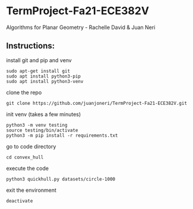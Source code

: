 # TermProject-Fa21-ECE382V
Algorithms for Planar Geometry - Rachelle David &amp; Juan Neri

## Instructions:

install git and pip and venv
```
sudo apt-get install git
sudo apt install python3-pip
sudo apt install python3-venv
```

clone the repo
```
git clone https://github.com/juanjoneri/TermProject-Fa21-ECE382V.git
```

init venv (takes a few minutes)
```
python3 -m venv testing
source testing/bin/activate
python3 -m pip install -r requirements.txt
```

go to code directory
```
cd convex_hull
```

execute the code
```
python3 quickhull.py datasets/circle-1000
```

exit the environment
```
deactivate
```